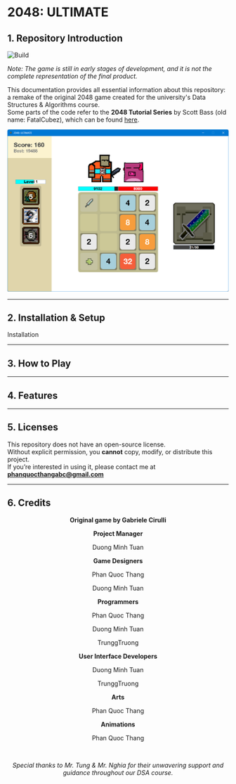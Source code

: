 # **2048: ULTIMATE**
## 1. Repository Introduction
![Build](https://img.shields.io/badge/build-v0.1.0-brightgreen)

_Note: The game is still in early stages of development, and it is not the complete representation of the final product._

This documentation provides all essential information about this repository: a remake of the original 2048 game created for the university's Data Structures & Algorithms course.<br>
Some parts of the code refer to the **2048 Tutorial Series** by Scott Bass (old name: FatalCubez), which can be found [here](https://youtube.com/playlist?list=PLig6-gM-fHMGH6jmCpsxW6YbagHgCS3Jd&si=DOV_Fjm_q7aKs9-4).

![gameplay_screenshot1](resources/screenshots/v0.1.0_gameplay-img1.png)

---

## 2. Installation & Setup
Installation

---

## 3. How to Play

---

## 4. Features

---

## 5. Licenses
This repository does not have an open-source license.  
Without explicit permission, you **cannot** copy, modify, or distribute this project.  
If you’re interested in using it, please contact me at **phanquocthangabc@gmail.com**

---

## 6. Credits
<div align="center">

**Original game by Gabriele Cirulli**
<br>

**Project Manager**

Duong Minh Tuan

**Game Designers**

Phan Quoc Thang

Duong Minh Tuan

**Programmers**

Phan Quoc Thang

Duong Minh Tuan

TrunggTruong

**User Interface Developers**

Duong Minh Tuan

TrunggTruong

**Arts**

Phan Quoc Thang

**Animations**

Phan Quoc Thang

<br>

_Special thanks to Mr. Tung & Mr. Nghia for their unwavering support and guidance throughout our DSA course._
</div>

